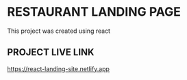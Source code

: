 # RESTAURANT LANDING PAGE

This project was created using react

## PROJECT LIVE LINK
https://react-landing-site.netlify.app


